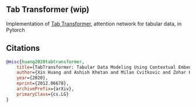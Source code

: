 ## Tab Transformer (wip)

Implementation of <a href="https://arxiv.org/abs/2012.06678">Tab Transformer</a>, attention network for tabular data, in Pytorch

## Citations

```bibtex
@misc{huang2020tabtransformer,
    title={TabTransformer: Tabular Data Modeling Using Contextual Embeddings}, 
    author={Xin Huang and Ashish Khetan and Milan Cvitkovic and Zohar Karnin},
    year={2020},
    eprint={2012.06678},
    archivePrefix={arXiv},
    primaryClass={cs.LG}
}
```
